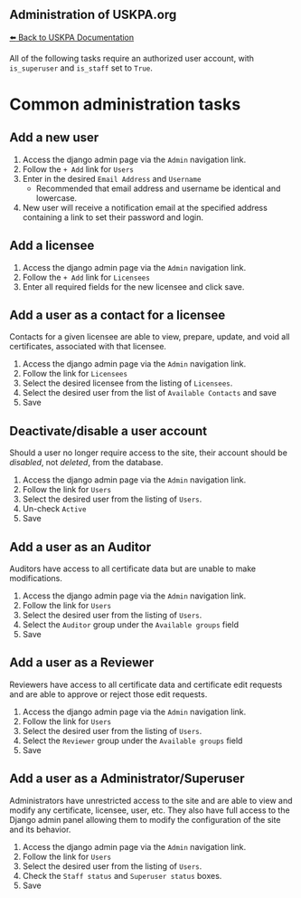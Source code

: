## Administration of USKPA.org
[:arrow_left: Back to USKPA
Documentation](../docs)

All of the following tasks require an authorized user account, with `is_superuser` and `is_staff` set to `True`.

# Common administration tasks

## Add a new user
1. Access the django admin page via the `Admin` navigation link.
2. Follow the `+ Add` link for `Users`
3. Enter in the desired `Email Address` and `Username`
    * Recommended that email address and username be identical and lowercase.
4. New user will receive a notification email at the specified address containing a link to set their password and login.

## Add a licensee
1. Access the django admin page via the `Admin` navigation link.
2. Follow the `+ Add` link for `Licensees`
3. Enter all required fields for the new licensee and click save.

## Add a user as a contact for a licensee
Contacts for a given licensee are able to view,
prepare, update, and void all certificates, associated
with that licensee.

1. Access the django admin page via the `Admin` navigation link.
2. Follow the link for `Licensees`
3. Select the desired licensee from the listing of `Licensees`.
4. Select the desired user from the list of `Available Contacts` and save
5. Save

## Deactivate/disable a user account
Should a user no longer require access to the site,
their account should be _disabled_, not _deleted_, from the database.

1. Access the django admin page via the `Admin` navigation link.
2. Follow the link for `Users`
3. Select the desired user from the listing of `Users`.
4. Un-check `Active`
5. Save

## Add a user as an Auditor
Auditors have access to all certificate data
but are unable to make modifications.

1. Access the django admin page via the `Admin` navigation link.
2. Follow the link for `Users`
3. Select the desired user from the listing of `Users`.
4. Select the `Auditor` group under the `Available groups` field
5. Save

## Add a user as a Reviewer
Reviewers have access to all certificate data and certificate
edit requests and are able to approve or reject those edit requests.

1. Access the django admin page via the `Admin` navigation link.
2. Follow the link for `Users`
3. Select the desired user from the listing of `Users`.
4. Select the `Reviewer` group under the `Available groups` field
5. Save

## Add a user as a Administrator/Superuser
Administrators have unrestricted access to the site and are able to
view and modify any certificate, licensee, user, etc. They also
have full access to the Django admin panel allowing them to modify
the configuration of the site and its behavior.

1. Access the django admin page via the `Admin` navigation link.
2. Follow the link for `Users`
3. Select the desired user from the listing of `Users`.
4. Check the `Staff status` and `Superuser status` boxes.
5. Save